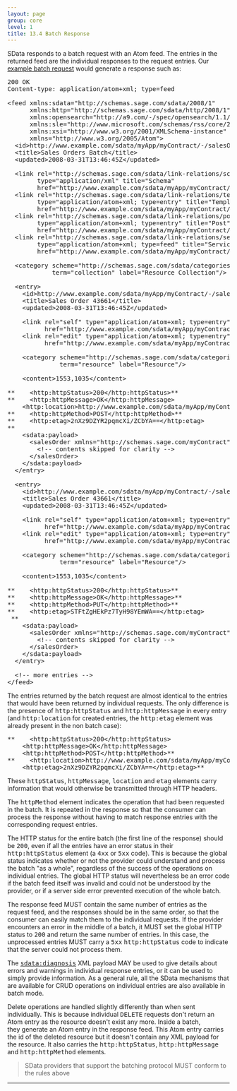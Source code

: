 ```yaml
---
layout: page
group: core
level: 1
title: 13.4 Batch Response
---
```


SData responds to a batch request with an Atom feed. The entries in the
returned feed are the individual responses to the request entries.&nbsp;Our
[example batch request](../1203/ "12.3 Synchronous Batch Request") would generate a response such
as:

<pre>200 OK
Content-type: application/atom+xml; type=feed

&lt;feed xmlns:sdata="http://schemas.sage.com/sdata/2008/1" 
      xmlns:http="http://schemas.sage.com/sdata/http/2008/1" 
&nbsp;&nbsp;&nbsp;&nbsp;&nbsp; xmlns:opensearch="http://a9.com/-/spec/opensearch/1.1/"
      xmlns:sle="http://www.microsoft.com/schemas/rss/core/2005" 
      xmlns:xsi="http://www.w3.org/2001/XMLSchema-instance"
&nbsp;&nbsp;&nbsp;&nbsp;&nbsp; xmlns="http://www.w3.org/2005/Atom"&gt;
  &lt;id&gt;http://www.example.com/sdata/myApp/myContract/-/salesOrders/$batch&lt;/id&gt;
&nbsp; &lt;title&gt;Sales Orders Batch&lt;/title&gt;
&nbsp; &lt;updated&gt;2008-03-31T13:46:45Z&lt;/updated&gt;

&nbsp; &lt;link rel="http://schemas.sage.com/sdata/link-relations/schema" 
&nbsp;&nbsp;&nbsp;&nbsp;&nbsp;&nbsp;&nbsp; type="application/xml" title="Schema" 
&nbsp;&nbsp;&nbsp;&nbsp;&nbsp;&nbsp;&nbsp; href="http://www.example.com/sdata/myApp/myContract/-/salesOrders/$schema?version=5" /&gt;
&nbsp; &lt;link rel="http://schemas.sage.com/sdata/link-relations/template" 
&nbsp;&nbsp;&nbsp;&nbsp;&nbsp;&nbsp;&nbsp; type="application/atom+xml; type=entry" title="Template" 
&nbsp;&nbsp;&nbsp;&nbsp;&nbsp;&nbsp;&nbsp; href="http://www.example.com/sdata/myApp/myContract/-/salesOrders/$template" /&gt;
&nbsp; &lt;link rel="http://schemas.sage.com/sdata/link-relations/post" 
&nbsp;&nbsp;&nbsp;&nbsp;&nbsp;&nbsp;&nbsp; type="application/atom+xml; type=entry" title="Post" 
&nbsp;&nbsp;&nbsp;&nbsp;&nbsp;&nbsp;&nbsp; href="http://www.example.com/sdata/myApp/myContract/-/salesOrders" /&gt;
&nbsp; &lt;link rel="http://schemas.sage.com/sdata/link-relations/service" 
&nbsp;&nbsp;&nbsp;&nbsp;&nbsp;&nbsp;&nbsp; type="application/atom+xml; type=feed" title="Service" 
&nbsp;&nbsp;&nbsp;&nbsp;&nbsp;&nbsp;&nbsp; href="http://www.example.com/sdata/myApp/myContract/-/salesOrders/$service" /&gt;

  &lt;category scheme="http://schemas.sage.com/sdata/categories" 
            term="collection" label="Resource Collection"/&gt;

  &lt;entry&gt;
&nbsp;   &lt;id&gt;http://www.example.com/sdata/myApp/myContract/-/salesOrders('43661')&lt;/id&gt;
&nbsp;   &lt;title&gt;Sales Order 43661&lt;/title&gt;
&nbsp;   &lt;updated&gt;2008-03-31T13:46:45Z&lt;/updated&gt;

&nbsp;   &lt;link rel="self" type="application/atom+xml; type=entry" title="Refresh" 
          href="http://www.example.com/sdata/myApp/myContract/-/salesOrders('43661')" /&gt;
&nbsp;   &lt;link rel="edit" type="application/atom+xml; type=entry" title="Edit" 
          href="http://www.example.com/sdata/myApp/myContract/-/salesOrders('43661')" /&gt;

    &lt;category scheme="http://schemas.sage.com/sdata/categories" 
              term="resource" label="Resource"/&gt;

&nbsp;   &lt;content&gt;1553,1035&lt;/content&gt;

**&nbsp;   &lt;http:httpStatus&gt;200&lt;/http:httpStatus&gt;**
**&nbsp;   &lt;http:httpMessage&gt;OK&lt;/http:httpMessage&gt;
    &lt;http:location&gt;http://www.example.com/sdata/myApp/myContract/-/salesOrders('43661')&lt;/http:location&gt;**
**    &lt;http:httpMethod&gt;POST&lt;/http:httpMethod&gt;**
**&nbsp;   &lt;http:etag&gt;2nXz9DZYR2pqmcXi/ZCbYA==&lt;/http:etag&gt;
**
    &lt;sdata:payload&gt;
&nbsp;     &lt;salesOrder xmlns="http://schemas.sage.com/myContract"&gt;
&nbsp;&nbsp;&nbsp;     &lt;!-- contents skipped for clarity --&gt;
&nbsp;     &lt;/salesOrder&gt;
    &lt;/sdata:payload&gt;
  &lt;/entry&gt;

  &lt;entry&gt;
&nbsp;   &lt;id&gt;http://www.example.com/sdata/myApp/myContract/-/salesOrders('43661')&lt;/id&gt;
&nbsp;   &lt;title&gt;Sales Order 43661&lt;/title&gt;
&nbsp;   &lt;updated&gt;2008-03-31T13:46:45Z&lt;/updated&gt;

&nbsp;   &lt;link rel="self" type="application/atom+xml; type=entry" title="Refresh"
          href="http://www.example.com/sdata/myApp/myContract/-/salesOrders('43661')" /&gt;
&nbsp;   &lt;link rel="edit" type="application/atom+xml; type=entry" title="Edit"
          href="http://www.example.com/sdata/myApp/myContract/-/salesOrders('43661')" /&gt;

    &lt;category scheme="http://schemas.sage.com/sdata/categories" 
              term="resource" label="Resource"/&gt;

&nbsp;   &lt;content&gt;1553,1035&lt;/content&gt;

**&nbsp;   &lt;http:httpStatus&gt;200&lt;/http:httpStatus&gt;**
**&nbsp;   &lt;http:httpMessage&gt;OK&lt;/http:httpMessage&gt;**
**    &lt;http:httpMethod&gt;PUT&lt;/http:httpMethod&gt;**
**&nbsp;   &lt;http:etag&gt;STFtZgHEkPz7TyH98YEmWA==&lt;/http:etag&gt;
 **
    &lt;sdata:payload&gt;
&nbsp;     &lt;salesOrder xmlns="http://schemas.sage.com/myContract"&gt;
&nbsp;&nbsp;&nbsp;     &lt;!-- contents skipped for clarity --&gt;
&nbsp;     &lt;/salesOrder&gt;
    &lt;/sdata:payload&gt;
  &lt;/entry&gt;

  &lt;!-- more entries --&gt;
&lt;/feed&gt;</pre>

The entries returned by the batch request are almost identical to the entries
that would have been returned by individual requests. The only difference is the
presence of <tt>http:httpStatus</tt> and <tt>http:httpMessage</tt> in every
entry (and <tt>http:location</tt> for created entries, the <tt>http:etag</tt>
element was already present in the non batch case):

<pre>**&nbsp;   &lt;http:httpStatus&gt;200&lt;/http:httpStatus&gt;
&nbsp;   &lt;http:httpMessage&gt;OK&lt;/http:httpMessage&gt;    
    &lt;http:httpMethod&gt;POST&lt;/http:httpMethod&gt;**
**    &lt;http:location&gt;http://www.example.com/sdata/myApp/myContract/-/salesOrders('43661')&lt;/http:location&gt;
&nbsp;   &lt;http:etag&gt;2nXz9DZYR2pqmcXi/ZCbYA==&lt;/http:etag&gt;**
</pre>

These <tt>httpStatus</tt>, <tt>httpMessage</tt>, <tt>location</tt>&nbsp;and
<tt>etag</tt> elements carry information that would otherwise be transmitted
through HTTP headers.

The <tt>httpMethod</tt> element indicates the operation that had been
requested in the batch. It is repeated in the response so that the consumer can
process the response without having to match response entries with the
corresponding request entries.

The HTTP status for the entire batch (the&nbsp;first line of the response) should
be <tt>200</tt>, even if all the entries have an error status in their
<tt>http:httpStatus</tt> element (a <tt>4xx</tt> or <tt>5xx</tt> code). This is
because the global status indicates whether or not the provider could understand
and process the batch "as a whole", regardless of the success of the operations
on individual entries. The global HTTP status will nevertheless be an error code
if the batch feed itself was invalid and could not be understood by the
provider, or if a server side error prevented execution of the whole batch.

The response feed MUST contain the same number of entries as the request
feed, and the responses should be in the same order, so that the consumer can
easily match them to the individual requests. If the provider encounters an
error in the middle of a batch, it MUST set the global HTTP status to
<tt>200</tt> and&nbsp;return the same number of entries. In this case, the
unprocessed entries MUST carry a <tt>5xx</tt> <tt>http:httpStatus</tt> code to
indicate that the server could not process them.

The <tt>[sdata:diagnosis](../0310/ "3.10  Error Payload")</tt> XML payload MAY be
used to give details about errors and warnings in individual response
entries,&nbsp;or it can be used to simply provide&nbsp;information. As a general rule, all
the SData mechanisms that are available for CRUD operations on individual
entries are also available in batch mode.

Delete operations are handled slightly differently than when sent
individually. This is because individual <tt>DELETE</tt> requests don't return
an Atom entry as the resource doesn't exist any more. Inside a batch,
they&nbsp;generate an Atom entry in the response feed. This Atom entry&nbsp;carries the id
of the deleted resource but it doesn't contain any XML payload for the resource.
It&nbsp;also carries the <tt>http:httpStatus</tt>, <tt>http:httpMessage</tt> and
<tt>http:httpMethod</tt> elements.

<blockquote class="compliance">SData providers that support the batching protocol MUST conform
to the rules above</blockquote>

* * *
